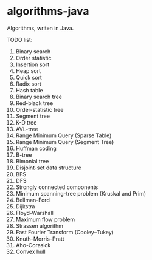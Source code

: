 algorithms-java
===============

Algorithms, writen in Java.

TODO list:

1. Binary search
2. Order statistic
3. Insertion sort
4. Heap sort
5. Quick sort
6. Radix sort
7. Hash table
8. Binary search tree
9. Red-black tree
10. Order-statistic tree
11. Segment tree
12. K-D tree
13. AVL-tree
14. Range Minimum Query (Sparse Table)
15. Range Minimum Query (Segment Tree)
16. Huffman coding
17. B-tree
18. Bimonial tree
19. Disjoint-set data structure
20. BFS
21. DFS
22. Strongly connected components
23. Minimum spanning-tree problem (Kruskal and Prim)
24. Bellman-Ford
25. Dijkstra
26. Floyd-Warshall
27. Maximum flow problem
28. Strassen algorithm
29. Fast Fourier Transform (Cooley–Tukey)
30. Knuth–Morris–Pratt
31. Aho-Corasick
32. Convex hull
